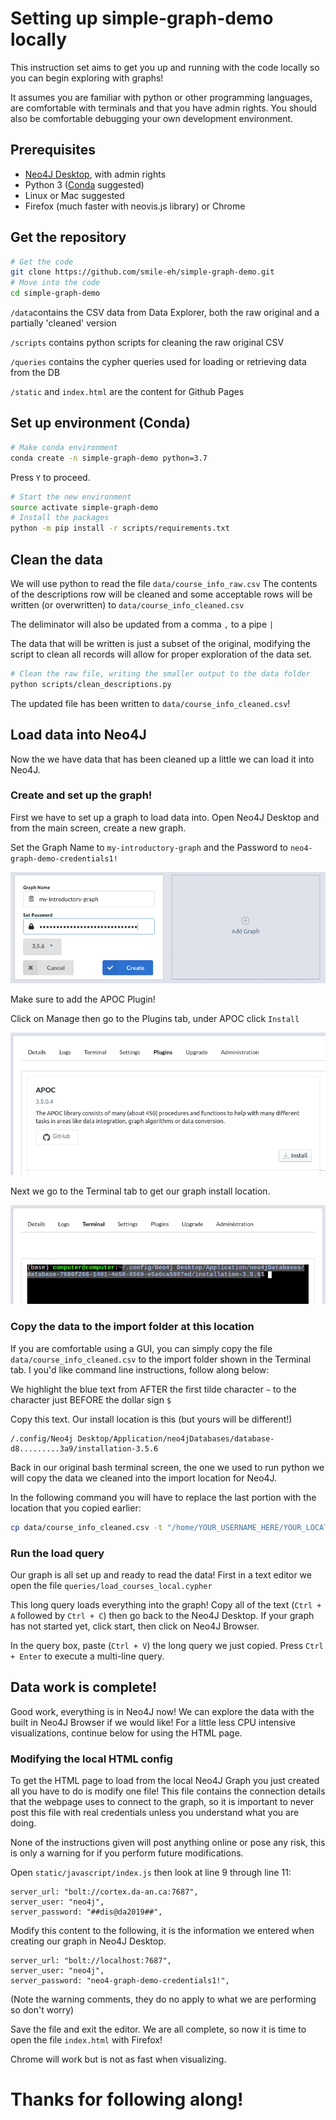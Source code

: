 
# Setting up simple-graph-demo locally

This instruction set aims to get you up and running with the code locally so you can begin exploring with graphs!

It assumes you are familiar with python or other programming languages, are comfortable with terminals and that you have admin rights. You should also be comfortable debugging your own development environment.

## Prerequisites
 - [Neo4J Desktop](https://neo4j.com/), with admin rights
 - Python 3 ([Conda](https://conda.io/) suggested)
 - Linux or Mac suggested
 - Firefox (much faster with neovis.js library) or Chrome

## Get the repository
```sh
# Get the code
git clone https://github.com/smile-eh/simple-graph-demo.git
# Move into the code
cd simple-graph-demo
```


`/data`contains the CSV data from Data Explorer, both the raw original and a partially 'cleaned' version 

`/scripts` contains python scripts for cleaning the raw original CSV

`/queries` contains the cypher queries used for loading or retrieving data from the DB

`/static` and `index.html` are the content for Github Pages

## Set up environment (Conda)
```sh
# Make conda environment
conda create -n simple-graph-demo python=3.7
```
Press `Y` to proceed.

```sh
# Start the new environment
source activate simple-graph-demo
# Install the packages
python -m pip install -r scripts/requirements.txt
```

## Clean the data
We will use python to read the file `data/course_info_raw.csv`
The contents of the descriptions row will be cleaned and some acceptable rows will be written (or overwritten) to `data/course_info_cleaned.csv`

The deliminator will also be updated from a comma `,` to a pipe `|`

The data that will be written is just a subset of the original, modifying the script to clean all records will allow for proper exploration of the data set.
```sh
# Clean the raw file, writing the smaller output to the data folder
python scripts/clean_descriptions.py
```

The updated file has been written to `data/course_info_cleaned.csv`!

## Load data into Neo4J

Now the we have data that has been cleaned up a little we can load it into Neo4J.

### Create and set up the graph!
First we have to set up a graph to load data into. Open Neo4J Desktop and from the main screen, create a new graph.

Set the Graph Name to `my-introductory-graph` and the Password to `neo4-graph-demo-credentials1!`

![Create New Graph](docs/imgs/create_graph.png?raw=true "Creating a new graph in Neo4J Desktop")

Make sure to add the APOC Plugin!

Click on Manage then go to the Plugins tab, under APOC click `Install`

![Add APOC Plugin](docs/imgs/add_apoc.png?raw=true "Installing the APOC Plugin for Neo4J")

Next we go to the Terminal tab to get our graph install location.

![Terminal Tab Install Location](docs/imgs/terminal_highlight.png?raw=true "Viewing the Terminal tab in Neo4J Desktop with out Installation location Highlighted")

### Copy the data to the import folder at this location

If you are comfortable using a GUI, you can simply copy the file `data/course_info_cleaned.csv` to the import folder shown in the Terminal tab. I you'd like command line instructions, follow along below:

We highlight the blue text from AFTER the first tilde character `~` to the character just BEFORE the dollar sign `$`

Copy this text. Our install location is this (but yours will be different!)
```
/.config/Neo4j Desktop/Application/neo4jDatabases/database-d8.........3a9/installation-3.5.6
```

Back in our original bash terminal screen, the one we used to run python we will copy the data we cleaned into the import location for Neo4J.

In the following command you will have to replace the last portion with the location that you copied earlier:

```sh
cp data/course_info_cleaned.csv -t "/home/YOUR_USERNAME_HERE/YOUR_LOCATION_HERE/import/"
```

### Run the load query
Our graph is all set up and ready to read the data! First in a text editor we open the file `queries/load_courses_local.cypher`

This long query loads everything into the graph! Copy all of the text (`Ctrl + A` followed by `Ctrl + C`) then go back to the Neo4J Desktop. If your graph has not started yet, click start, then click on Neo4J Browser.

In the query box, paste (`Ctrl + V`) the long query we just copied. Press `Ctrl + Enter` to execute a multi-line query.

## Data work is complete!
Good work, everything is in Neo4J now! We can explore the data with the built in Neo4J Browser if we would like! For a little less CPU intensive visualizations, continue below for using the HTML page.

### Modifying the local HTML config
To get the HTML page to load from the local Neo4J Graph you just created all you have to do is modify one file! This file contains the connection details that the webpage uses to connect to the graph, so it is important to never post this file with real credentials unless you understand what you are doing.

None of the instructions given will post anything online or pose any risk, this is only a warning for if you perform future modifications. 

Open `static/javascript/index.js` then look at line 9 through line 11:
```
server_url: "bolt://cortex.da-an.ca:7687",
server_user: "neo4j",
server_password: "##dis@da2019##",
```

Modify this content to the following, it is the information we entered when creating our graph in Neo4J Desktop.
```
server_url: "bolt://localhost:7687",
server_user: "neo4j",
server_password: "neo4-graph-demo-credentials1!",
```
(Note the warning comments, they do no apply to what we are performing so don't worry)

Save the file and exit the editor. We are all complete, so now it is time to open the file `index.html` with Firefox!

Chrome will work but is not as fast when visualizing.

# Thanks for following along!
